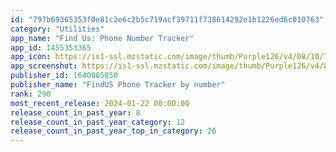 ```yaml
---
id: "797b69365353f0e81c2e6c2b5c719acf39711f738614292e1b1226ed6c010763"
category: "Utilities"
app_name: "Find Us: Phone Number Tracker"
app_id: 1455353365
app_icon: https://is1-ssl.mzstatic.com/image/thumb/Purple126/v4/08/10/7d/08107d19-9ebd-2aeb-0c3a-5214b04e10e7/AppIcon-0-0-1x_U007emarketing-0-7-0-0-sRGB-85-220.png/1024x1024bb.png
app_screenshot: https://is1-ssl.mzstatic.com/image/thumb/Purple126/v4/81/97/62/819762b6-c1e0-839b-5a70-9d8fe9fcabea/9148dcfa-26bd-4696-b713-d192c4eae23c_Easy_sharing_location_service.jpg/1242x2688bb.png
publisher_id: 1640085050
publisher_name: "FindUS Phone Tracker by number"
rank: 290
most_recent_release: 2024-01-22 00:00:00
release_count_in_past_year: 8
release_count_in_past_year_category: 12
release_count_in_past_year_top_in_category: 26
---
```

